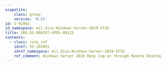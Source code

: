 ```yaml
---
scapolite:
    class: group
    version: '0.51'
id: V-92963
id_namespace: mil.disa.Windows-Server-2019-STIG
title: SRG-OS-000297-GPOS-00115
contents:
  - class: rule_ref
    idref: SV-103051
    idref_namespace: mil.disa.Windows-Server-2019-STIG
    ref_comment: Windows Server 2019 Deny log on through Remote Desktop Serv ...
---
```


